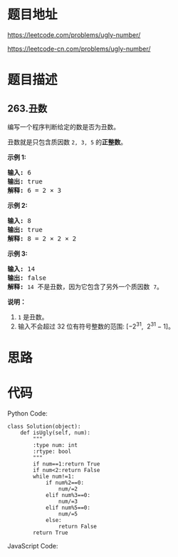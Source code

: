 # 题目地址
https://leetcode.com/problems/ugly-number/

https://leetcode-cn.com/problems/ugly-number/
# 题目描述
## 263.丑数
<p>编写一个程序判断给定的数是否为丑数。</p>

<p>丑数就是只包含质因数&nbsp;<code>2, 3, 5</code>&nbsp;的<strong>正整数</strong>。</p>

<p><strong>示例 1:</strong></p>

<pre><strong>输入:</strong> 6
<strong>输出:</strong> true
<strong>解释: </strong>6 = 2 &times;&nbsp;3</pre>

<p><strong>示例 2:</strong></p>

<pre><strong>输入:</strong> 8
<strong>输出:</strong> true
<strong>解释: </strong>8 = 2 &times; 2 &times;&nbsp;2
</pre>

<p><strong>示例&nbsp;3:</strong></p>

<pre><strong>输入:</strong> 14
<strong>输出:</strong> false 
<strong>解释: </strong><code>14</code> 不是丑数，因为它包含了另外一个质因数&nbsp;<code>7</code>。</pre>

<p><strong>说明：</strong></p>

<ol>
	<li><code>1</code>&nbsp;是丑数。</li>
	<li>输入不会超过 32 位有符号整数的范围:&nbsp;[&minus;2<sup>31</sup>,&nbsp; 2<sup>31&nbsp;</sup>&minus; 1]。</li>
</ol>

# 思路

# 代码
Python Code:

```
class Solution(object):
    def isUgly(self, num):
        """
        :type num: int
        :rtype: bool
        """
        if num==1:return True
        if num<2:return False
        while num!=1:
            if num%2==0:
                num/=2
            elif num%3==0:
                num/=3
            elif num%5==0:
                num/=5
            else:
                return False
        return True
```
JavaScript Code:

```

```

